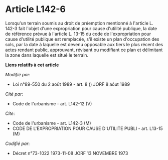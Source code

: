 # Article L142-6

Lorsqu'un terrain soumis au droit de préemption mentionné à l'article L. 142-3 fait l'objet d'une expropriation pour cause
d'utilité publique, la date de référence prévue à l'article L. 13-15 du code de l'expropriation pour cause d'utilité publique
est remplacée, s'il existe un plan d'occupation des sols, par la date à laquelle est devenu opposable aux tiers le plus
récent des actes rendant public, approuvant, révisant ou modifiant ce plan et délimitant la zone dans laquelle est situé le
terrain.

**Liens relatifs à cet article**

_Modifié par_:

  - Loi n°89-550 du 2 août 1989 - art. 8 () JORF 8 aôut 1989

_Cité par_:

  - Code de l'urbanisme - art. L142-12 (V)

_Cite_:

  - Code de l'urbanisme - art. L142-3 (M)
  - CODE DE L'EXPROPRIATION POUR CAUSE D'UTILITE PUBLI - art. L13-15 (M)

_Codifié par_:

  - Décret n°73-1022 1973-11-08 JORF 13 NOVEMBRE 1973
